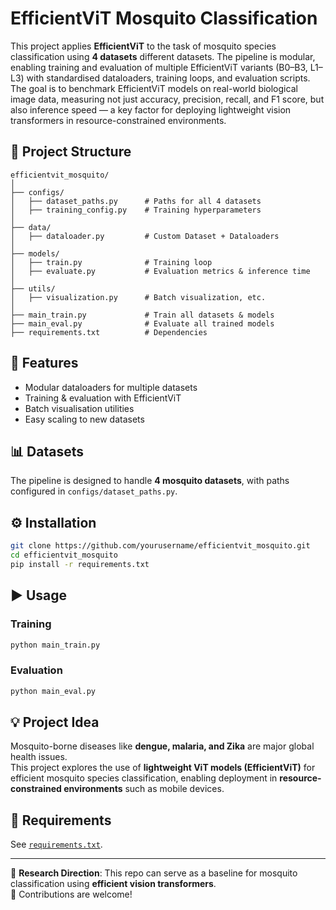 # EfficientViT Mosquito Classification 

This project applies **EfficientViT** to the task of mosquito species classification using **4 datasets** different datasets. The pipeline is modular, enabling training and evaluation of multiple EfficientViT variants (B0–B3, L1–L3) with standardised dataloaders, training loops, and evaluation scripts.
The goal is to benchmark EfficientViT models on real-world biological image data, measuring not just accuracy, precision, recall, and F1 score, but also inference speed — a key factor for deploying lightweight vision transformers in resource-constrained environments.

## 📂 Project Structure
```
efficientvit_mosquito/
│
├── configs/
│   ├── dataset_paths.py      # Paths for all 4 datasets
│   ├── training_config.py    # Training hyperparameters
│
├── data/
│   ├── dataloader.py         # Custom Dataset + Dataloaders
│
├── models/
│   ├── train.py              # Training loop
│   ├── evaluate.py           # Evaluation metrics & inference time
│
├── utils/
│   ├── visualization.py      # Batch visualization, etc.
│
├── main_train.py             # Train all datasets & models
├── main_eval.py              # Evaluate all trained models
├── requirements.txt          # Dependencies
```

## 🚀 Features
- Modular dataloaders for multiple datasets  
- Training & evaluation with EfficientViT  
- Batch visualisation utilities  
- Easy scaling to new datasets  

## 📊 Datasets
The pipeline is designed to handle **4 mosquito datasets**, with paths configured in `configs/dataset_paths.py`.

## ⚙️ Installation
```bash
git clone https://github.com/yourusername/efficientvit_mosquito.git
cd efficientvit_mosquito
pip install -r requirements.txt
```

## ▶️ Usage
### Training
```bash
python main_train.py
```

### Evaluation
```bash
python main_eval.py
```

## 💡 Project Idea
Mosquito-borne diseases like **dengue, malaria, and Zika** are major global health issues.  
This project explores the use of **lightweight ViT models (EfficientViT)** for efficient mosquito species classification, enabling deployment in **resource-constrained environments** such as mobile devices.

## 📌 Requirements
See [`requirements.txt`](requirements.txt).

---

🔬 **Research Direction**: This repo can serve as a baseline for mosquito classification using **efficient vision transformers**.  
🤝 Contributions are welcome!
